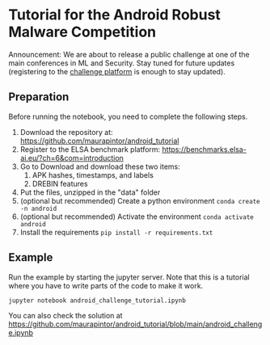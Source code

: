 # Tutorial for the Android Robust Malware Competition

Announcement: We are about to release a public challenge at one of the main conferences in ML and Security.
Stay tuned for future updates (registering to the [challenge platform](https://benchmarks.elsa-ai.eu/?ch=6&com=introduction) is enough to stay updated).

## Preparation

Before running the notebook, you need to complete the following steps.

1. Download the repository at: https://github.com/maurapintor/android_tutorial
2. Register to the ELSA benchmark platform: https://benchmarks.elsa-ai.eu/?ch=6&com=introduction
3. Go to Download and download these two items:
   1. APK hashes, timestamps, and labels
   2. DREBIN features
4. Put the files, unzipped in the "data" folder
5. (optional but recommended) Create a python environment `conda create -n android`
6. (optional but recommended) Activate the environment `conda activate android`
7. Install the requirements `pip install -r requirements.txt`

## Example

Run the example by starting the jupyter server.
Note that this is a tutorial where you have to write parts of the code to make it work. 

```bash
jupyter notebook android_challenge_tutorial.ipynb
```

You can also check the solution at https://github.com/maurapintor/android_tutorial/blob/main/android_challenge.ipynb
